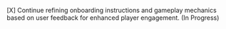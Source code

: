 [X] Continue refining onboarding instructions and gameplay mechanics based on user feedback for enhanced player engagement. (In Progress)